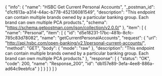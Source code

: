 {
  "info": {
    "name": "HSBC Get Current Personal Accounts",
    "_postman_id": "d1cf613a-a314-44ac-b778-452136081549",
    "description": "This endpoint can contain multiple brands owned by a particular banking group. Each brand can own multiple PCA products.",
    "schema": "https://schema.getpostman.com/json/collection/v2.0.0/"
  },
  "item": [
    {
      "name": "Personal",
      "item": [
        {
          "id": "d5e18231-17bc-481b-8cfc-785c83d78082",
          "name": "getCurrentPersonalAccounts",
          "request": {
            "url": "http://api.hsbc.com/open-banking/v2.1/personal-current-accounts/",
            "method": "GET",
            "body": {
              "mode": "raw"
            },
            "description": "This endpoint can contain multiple brands owned by a particular banking group. Each brand can own multiple PCA products."
          },
          "response": [
            {
              "status": "OK",
              "code": 200,
              "name": "Response_200",
              "id": "db157e89-3efa-4ee8-886a-ad64c9eebfca"
            }
          ]
        }
      ]
    }
  ]
}